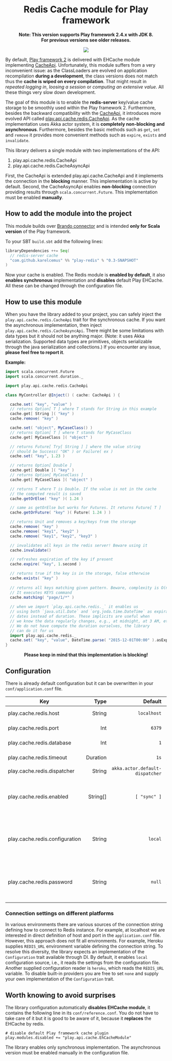 <h1 align="center">Redis Cache module for Play framework</h1>

<p align="center"><strong>Note: This version supports Play framework 2.4.x with JDK 8.<br/>For previous versions see older releases.</strong></p>

<p align="center">
  <a href='http://jenkins.karelcemus.cz/view/Play%20frameworks/job/play-redis/'><img src='http://jenkins.karelcemus.cz/buildStatus/icon?job=play-redis'></a>
</p>

By default, [Play framework 2](http://playframework.com/) is delivered with EHCache module implementing
[CacheApi](https://www.playframework.com/documentation/2.4.x/api/scala/index.html#play.api.cache.CacheApi).
Unfortunately, this module suffers from a very inconvenient issue: as the ClassLoaders are evolved on
application recompilation **during a development**, the class versions does not match thus the **cache is wiped on
every compilation**. That might result in *repeated logging in*, *loosing a session* or *computing an extensive value*.
All these things very slow down development.

The goal of this module is to enable the **redis-server** key/value cache storage to be smoothly used within the
Play framework 2. Furthermore, besides the backward compatibility with the [CacheApi](https://www.playframework.com/documentation/2.4.x/api/scala/index.html#play.api.cache.CacheApi),
it introduces more evolved API called [play.api.cache.redis.CacheApi](https://github.com/KarelCemus/play-redis/blob/master/src/main/scala/play/api/cache/redis/InternalCacheApi.scala).
As the cache implementation uses Akka actor system, it is **completely non-blocking and asynchronous**. Furthermore,
besides the basic methods such as `get`, `set` and `remove` it provides more convenient methods such as `expire`,
`exists` and `invalidate`.

This library delivers a single module with two implementations of the API:

 1. play.api.cache.redis.CacheApi
 2. play.api.cache.redis.CacheAsyncApi

First, the CacheApi is extended play.api.cache.CacheApi and it implements the connection in the **blocking** manner.
This implementation is active by default. Second, the CacheAsyncApi enables **non-blocking** connection providing
results through `scala.concurrent.Future`. This implementation must be enabled **manually**.


## How to add the module into the project

This module builds over [Brando connector](https://github.com/chrisdinn/brando) and is intended **only for Scala version**
of the Play framework.

To your SBT `build.sbt` add the following lines:

```scala
libraryDependencies ++= Seq(
  // redis-server cache
  "com.github.karelcemus" %% "play-redis" % "0.3-SNAPSHOT"
)
```

Now your cache is enabled. The Redis module is **enabled by default**, it also **enables synchronous** implementation
and **disables** default Play EHCache. All these can be changed through the configuration file.


## How to use this module

When you have the library added to your project, you can safely inject the `play.api.cache.redis.CacheApi` trait
for the synchronous cache. If you want the asynchronous implementation, then inject `play.api.cache.redis.CacheAsyncApi`.
There might be some limitations with data types but it should not be anything major. (Note: it uses Akka serialization.
Supported data types are primitives, objects serializable through the java serialization and collections.)
If you encounter any issue, **please feel free to report it**.

**Example:**

```scala
import scala.concurrent.Future
import scala.concurrent.duration._

import play.api.cache.redis.CacheApi

class MyController @Inject() ( cache: CacheApi ) {

  cache.set( "key", "value" )
  // returns Option[ T ] where T stands for String in this example
  cache.get[ String ]( "key" )
  cache.remove( "key" )

  cache.set( "object", MyCaseClass() )
  // returns Option[ T ] where T stands for MyCaseClass
  cache.get[ MyCaseClass ]( "object" )

  // returns Future[ Try[ String ] ] where the value string
  // should be Success( "OK" ) or Failure( ex )
  cache.set( "key", 1.23 )

  // returns Option[ Double ]
  cache.get[ Double ]( "key" )
  // returns Option[ MyCaseClass ]
  cache.get[ MyCaseClass ]( "object" )

  // returns T where T is Double. If the value is not in the cache
  // the computed result is saved
  cache.getOrElse( "key" )( 1.24 )

  // same as getOrElse but works for Futures. It returns Future[ T ]
  cache.getOrFuture( "key" )( Future( 1.24 ) )

  // returns Unit and removes a key/keys from the storage
  cache.remove( "key" )
  cache.remove( "key1", "key2" )
  cache.remove( "key1", "key2", "key3" )

  // invalidates all keys in the redis server! Beware using it
  cache.invalidate()

  // refreshes expiration of the key if present
  cache.expire( "key", 1.second )

  // returns true if the key is in the storage, false otherwise
  cache.exists( "key" )
  
  // returns all keys matching given pattern. Beware, complexity is O(n).
  // It executes KEYS command
  cache.matching( "page/1/*" )
  
  // when we import `play.api.cache.redis._` it enables us
  // using both `java.util.Date` and `org.joda.time.DateTime` as expiration
  // dates instead of duration. These implicits are useful when
  // we know the data regularly changes, e.g., at midnight, at 3 AM, etc.
  // We do not have compute the duration ourselves, the library
  // can do it for us
  import play.api.cache.redis._
  cache.set( "key", "value", DateTime.parse( "2015-12-01T00:00" ).asExpiration )
}
```


<div align="center">
  <strong>
   Please keep in mind that this implementation is blocking!
  </strong>
</div>


## Configuration

There is already default configuration but it can be overwritten in your `conf/application.conf` file.

| Key                                 | Type     | Default                         | Description                         |
|-------------------------------------|---------:|--------------------------------:|-------------------------------------|
| play.cache.redis.host               | String   | `localhost`                     | redis-server address                |
| play.cache.redis.port               | Int      | `6379`                          | redis-server port                   |
| play.cache.redis.database           | Int      | `1`                             | redis-server database, 1-15         |
| play.cache.redis.timeout            | Duration | `1s`                            | connection timeout                  |
| play.cache.redis.dispatcher         | String   | `akka.actor.default-dispatcher` | Akka actor                          |
| play.cache.redis.enabled            | String[] | `[ "sync" ]`                    | Enabled implementations of the api. Possible values are `sync` and `async` |
| play.cache.redis.configuration      | String   | `local`                         | Defines which configuration source enable. Accepted values are `local`, `heroku`, `none` |
| play.cache.redis.password           | String   | `null`                          | When authentication is required, this is the password. Value is optional. |


### Connection settings on different platforms

In various environments there are various sources of the connection string defining how to connect to Redis instance.
For example, at localhost we are interested in direct definition of host and port in the `application.conf` file.
However, this approach does not fit all environments. For example, Heroku supplies `REDIS_URL` environment variable
defining the connection string. To resolve this diversity, the library expects an implementation of the `Configuration`
trait available through DI. By default, it enables `local` configuration source, i.e., it reads the settings from the
configuration file. Another supplied configuration reader is `heroku`, which reads the `REDIS_URL` variable. To disable
built-in providers you are free to set `none` and supply your own implementation of the `Configuration` trait.

## Worth knowing to avoid surprises

The library configuration automatically **disables EHCache module**, it contains the following line in its `conf/reference.conf`.
You do not have to take care of it but it is good to be aware of it, because it **replaces** the EHCache by redis.

```
# disable default Play framework cache plugin
play.modules.disabled += "play.api.cache.EhCacheModule"
```

The library enables only synchronous implementation. The asynchronous version must be enabled manually in the configuration file.
